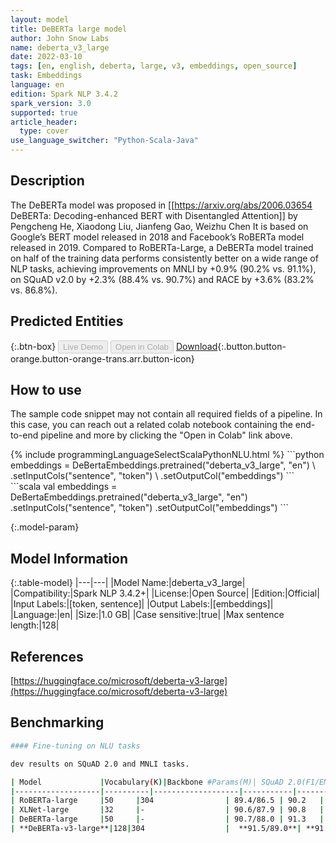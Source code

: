 ```yaml
---
layout: model
title: DeBERTa large model
author: John Snow Labs
name: deberta_v3_large
date: 2022-03-10
tags: [en, english, deberta, large, v3, embeddings, open_source]
task: Embeddings
language: en
edition: Spark NLP 3.4.2
spark_version: 3.0
supported: true
article_header:
  type: cover
use_language_switcher: "Python-Scala-Java"
---
```


## Description

The DeBERTa model was proposed in [[https://arxiv.org/abs/2006.03654 DeBERTa: Decoding-enhanced BERT with Disentangled Attention]] by Pengcheng He, Xiaodong Liu, Jianfeng Gao, Weizhu Chen It is based on Google’s BERT model released in 2018 and Facebook’s RoBERTa model released in 2019. Compared to RoBERTa-Large, a DeBERTa model trained on half of the training data performs consistently better on a wide range of NLP tasks, achieving improvements on MNLI by +0.9% (90.2% vs. 91.1%), on SQuAD v2.0 by +2.3% (88.4% vs. 90.7%) and RACE by +3.6% (83.2% vs. 86.8%).

## Predicted Entities



{:.btn-box}
<button class="button button-orange" disabled>Live Demo</button>
<button class="button button-orange" disabled>Open in Colab</button>
[Download](https://s3.amazonaws.com/auxdata.johnsnowlabs.com/public/models/deberta_v3_large_en_3.4.2_3.0_1646903533580.zip){:.button.button-orange.button-orange-trans.arr.button-icon}

## How to use

The sample code snippet may not contain all required fields of a pipeline. In this case, you can reach out a related colab notebook containing the end-to-end pipeline and more by clicking the "Open in Colab" link above.




<div class="tabs-box" markdown="1">
{% include programmingLanguageSelectScalaPythonNLU.html %}
```python
embeddings = DeBertaEmbeddings.pretrained("deberta_v3_large", "en") \
      .setInputCols("sentence", "token") \
      .setOutputCol("embeddings")
```
```scala
val embeddings = DeBertaEmbeddings.pretrained("deberta_v3_large", "en")
      .setInputCols("sentence", "token")
      .setOutputCol("embeddings")
```
</div>

{:.model-param}
## Model Information

{:.table-model}
|---|---|
|Model Name:|deberta_v3_large|
|Compatibility:|Spark NLP 3.4.2+|
|License:|Open Source|
|Edition:|Official|
|Input Labels:|[token, sentence]|
|Output Labels:|[embeddings]|
|Language:|en|
|Size:|1.0 GB|
|Case sensitive:|true|
|Max sentence length:|128|

## References

[https://huggingface.co/microsoft/deberta-v3-large](https://huggingface.co/microsoft/deberta-v3-large)

## Benchmarking

```bash
#### Fine-tuning on NLU tasks

dev results on SQuAD 2.0 and MNLI tasks.

| Model             |Vocabulary(K)|Backbone #Params(M)| SQuAD 2.0(F1/EM) | MNLI-m/mm(ACC)|
|-------------------|----------|-------------------|-----------|----------|
| RoBERTa-large     |50     |304                | 89.4/86.5 | 90.2   |
| XLNet-large       |32     |-                  | 90.6/87.9 | 90.8   |
| DeBERTa-large     |50     |-                  | 90.7/88.0 | 91.3   |
| **DeBERTa-v3-large**|128|304                  |  **91.5/89.0**| **91.8/91.9**|

```